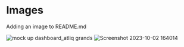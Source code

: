 # Images
Adding an image to README.md

![mock up dashboard_atliq grands](https://github.com/Surender2/Images/assets/114329084/66c31d9a-cf9f-4de4-8d6a-9f02858f9cf8)
![Screenshot 2023-10-02 164014](https://github.com/Surender2/Images/assets/114329084/eaf998e2-fc76-4b9a-969c-2e4a2d429f26)
